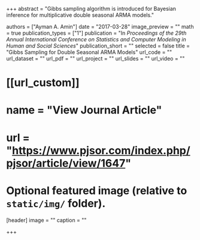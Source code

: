 +++
abstract = "Gibbs sampling algorithm is introduced for Bayesian inference for multiplicative double seasonal ARMA models."

authors = ["Ayman A. Amin"]
date = "2017-03-28"
image_preview = ""
math = true
publication_types = ["1"]
publication = "In *Proceedings of the 29th Annual International Conference on Statistics and Computer Modeling in Human and Social Sciences*"
publication_short = ""
selected = false
title = "Gibbs Sampling for Double Seasonal ARMA Models"
url_code = ""
url_dataset = ""
url_pdf = ""
url_project = ""
url_slides = ""
url_video = ""

# [[url_custom]]
# name = "View Journal Article"
# url = "https://www.pjsor.com/index.php/pjsor/article/view/1647"

# Optional featured image (relative to `static/img/` folder).
[header]
image = ""
caption = ""

+++
